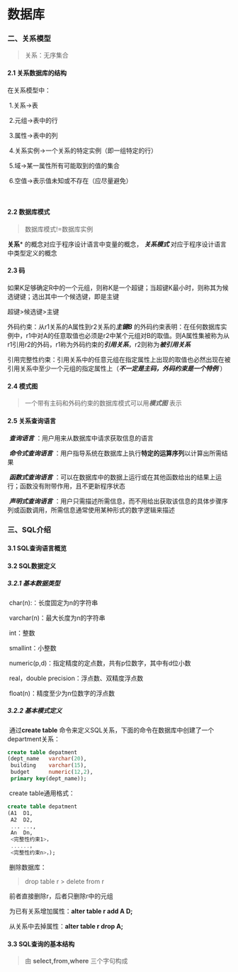 # 数据库

### 二、关系模型

> 关系：无序集合

#### 2.1 关系数据库的结构

在关系模型中：

​	1.关系->表

​	2.元组->表中的行

​	3.属性->表中的列

​	4.关系实例->一个关系的特定实例（即一组特定的行）

​	5.域->某一属性所有可能取到的值的集合

​	6.空值->表示值未知或不存在（应尽量避免）

​		

#### 2.2 数据库模式

>数据库模式!=数据库实例

**关系*** 的概念对应于程序设计语言中变量的概念， ***关系模式*** 对应于程序设计语言中类型定义的概念



#### 2.3 码

如果K足够确定R中的一个元组，则称K是一个超键；当超键K最小时，则称其为候选键键；选出其中一个候选键，即是主键

超键>候选键>主键

外码约束：从r1关系的A属性到r2关系的***主键B*** 的外码约束表明：在任何数据库实例中，r1中对A的任意取值也必须是r2中某个元组对B的取值。则A属性集被称为从				  r1引用r2的外码，r1称为外码约束的***引用关系***，r2则称为***被引用关系***

引用完整性约束：引用关系中的任意元组在指定属性上出现的取值也必然出现在被引用关系中至少一个元组的指定属性上（***不一定是主码，外码约束是一个特例*** ）



#### 2.4 模式图

>一个带有主码和外码约束的数据库模式可以用***模式图*** 表示



#### 2.5 关系查询语言

​		***查询语言*** ：用户用来从数据库中请求获取信息的语言

​		***命令式查询语言*** ：用户指导系统在数据库上执行**特定的运算序列**以计算出所需结果

​		***函数式查询语言*** ：可以在数据库中的数据上运行或在其他函数给出的结果上运行；函数没有附带作用，且不更新程序状态

​		***声明式查询语言*** ：用户只需描述所需信息，而不用给出获取该信息的具体步骤序列或函数调用，所需信息通常使用某种形式的数字逻辑来描述 



### 三、SQL介绍

#### 3.1 SQL查询语言概览



#### 3.2 SQL数据定义

#####  		3.2.1 基本数据类型

​						char(n):：长度固定为n的字符串

​						varchar(n)：最大长度为n的字符串

​						int：整数

​						smallint：小整数

​						numeric(p,d)：指定精度的定点数，共有p位数字，其中有d位小数

​						real，double precision：浮点数、双精度浮点数

​						float(n)：精度至少为n位数字的浮点数

##### 		3.2.2 基本模式定义

​						通过**create table** 命令来定义SQL关系，下面的命令在数据库中创建了一个department关系：

```sql
create table depatment
(dept_name   varchar(20),
 building    varchar(15),
 budget    	 numeric(12,2),
 primary key(dept_name));
```

​							create table通用格式：

```sql
create table depatment
(A1  D1,
 A2  D2,
 ... ...,
 An  Dn,
 <完整性约束1>，
 ......，
 <完整性约束n>，);
```

​						删除数据库：

>drop table r > delete from r

​						前者直接删除r，后者只删除r中的元组

​						为已有关系增加属性：**alter table r add A D;**

​						从关系中去掉属性：**alter table r drop A;**

#### 3.3 SQL查询的基本结构

>由 **select,from,where** 三个字句构成







